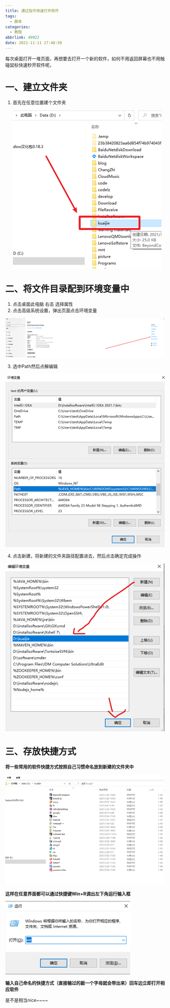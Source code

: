 ```yaml
---
title: 通过指令快速打开软件
tags:
  - 脚本 
categories:
  - 教程
abbrlink: 49922
date: 2021-11-11 17:48:50
---
```


每次桌面打开一堆页面，再想要去打开一个新的软件，如何不用返回屏幕也不用触碰鼠标快速秒开软件呢，

<!--more-->

# 一、建立文件夹

1. 首先在任意位置建个文件夹

   ![image-20211111175928832](通过指令快速打开软件/image-20211111175928832.png)



# 二、将文件目录配到环境变量中

1. 点击桌面此电脑 右击 选择属性
2. 点击高级系统设置，弹出页面点击环境变量

![image-20211111180102457](通过指令快速打开软件/image-20211111180102457.png)

3. 选中Path然后点解编辑

![image-20211111180233166](通过指令快速打开软件/image-20211111180233166.png)

4. 点击新建，将新建的文件夹路径配置进去，然后点击确定完成操作

![image-20211111180406382](通过指令快速打开软件/image-20211111180406382.png)



# 三、存放快捷方式

**将一些常用的软件快捷方式按照自己习惯命名放到新建的文件夹中**

<img src="通过指令快速打开软件/image-20211111180543035.png" alt="image-20211111180543035" style="zoom:67%;" />

**这样在任意界面都可以通过快捷键Win+R调出左下角运行输入框**

![image-20211111180706062](通过指令快速打开软件/image-20211111180706062.png)

**输入自己命名的快捷方式（直接输过的敲一个字母就会带出来）回车边立即打开相应软件**

是不是相当nice~~~~



